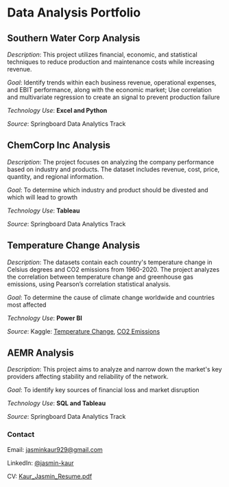 # Data Analysis Portfolio
## Southern Water Corp Analysis
_Description_: This project utilizes financial, economic, and statistical techniques to reduce production and maintenance costs while increasing revenue.

_Goal_: Identify trends within each business revenue, operational expenses, and EBIT performance, along with the economic market; Use correlation and multivariate regression to create an signal to prevent production failure

_Technology Use_: **Excel and Python**

_Source_: Springboard Data Analytics Track
## ChemCorp Inc Analysis
_Description_: The project focuses on analyzing the company performance based on industry and products. The dataset includes revenue, cost, price, quantity, and regional information.

_Goal_: To determine which industry and product should be divested and which will lead to growth

_Technology Use_: **Tableau**

_Source_: Springboard Data Analytics Track
## Temperature Change Analysis
_Description_: The datasets contain each country's temperature change in Celsius degrees and CO2 emissions from 1960-2020. The project analyzes the correlation between temperature change and greenhouse gas emissions, using Pearson’s correlation statistical analysis.

_Goal_: To determine the cause of climate change worldwide and countries most affected

_Technology Use_: **Power BI**

_Source_: Kaggle: [Temperature Change](https://www.kaggle.com/datasets/sevgisarac/temperature-change), [CO2 Emissions](https://www.kaggle.com/datasets/moazzimalibhatti/co2-emission-by-countries-year-wise-17502022)
## AEMR Analysis
_Description_: This project aims to analyze and narrow down the market's key providers affecting stability and reliability of the network.

_Goal_: To identify key sources of financial loss and market disruption

_Technology Use_: **SQL and Tableau**

_Source_: Springboard Data Analytics Track
### Contact
Email: jasminkaur929@gmail.com

LinkedIn: [@jasmin-kaur](https://www.linkedin.com/in/jasmin-kaur/)

CV: [Kaur_Jasmin_Resume.pdf](https://github.com/jasminkaur929/Data-Analysis-Portfolio/files/12256160/Kaur_Jasmin_Resume.pdf)


